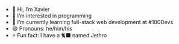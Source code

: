 - 👋 Hi, I’m Xavier
- 👀 I’m interested in programming
- 🌱 I’m currently learning full-stack web development at #100Devs
- 😄 Pronouns: he/him/his
- ⚡ Fun fact: I have a 🐈‍⬛ named Jethro

<!---
xnealcarson/xnealcarson is a ✨ special ✨ repository because its `README.md` (this file) appears on your GitHub profile.
You can click the Preview link to take a look at your changes.
--->
